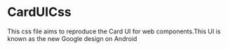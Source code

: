 CardUICss
=========

This css file aims to reproduce the Card UI for web components.This UI is known as the new Google design on Android
